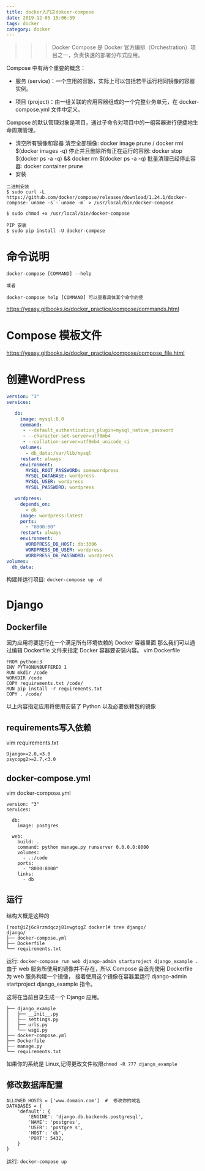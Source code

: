 ```yaml
---
title: docker入门之dokcer-compose
date: 2019-12-05 15:06:59
tags: docker
category: docker
---
```

>>> Docker Compose 是 Docker 官方编排（Orchestration）项目之一，负责快速的部署分布式应用。

Compose 中有两个重要的概念：

* 服务 (service)：一个应用的容器，实际上可以包括若干运行相同镜像的容器实例。

* 项目 (project)：由一组关联的应用容器组成的一个完整业务单元，在 docker-compose.yml 文件中定义。

Compose 的默认管理对象是项目，通过子命令对项目中的一组容器进行便捷地生命周期管理。

* 清空所有镜像和容器
  清空全部镜像: docker image prune /  docker rmi $(docker images -q)
  停止并且删除所有正在运行的容器:  docker stop $(docker ps -a -q) && docker  rm $(docker ps -a -q)
  批量清理已经停止容器: docker container prune
* 安装
```
二进制安装
$ sudo curl -L https://github.com/docker/compose/releases/download/1.24.1/docker-compose-`uname -s`-`uname -m` > /usr/local/bin/docker-compose

$ sudo chmod +x /usr/local/bin/docker-compose

PIP 安装
$ sudo pip install -U docker-compose
```
# 命令说明

```
docker-compose [COMMAND] --help 

或者 

docker-compose help [COMMAND] 可以查看具体某个命令的使
```
https://yeasy.gitbooks.io/docker_practice/compose/commands.html

# Compose 模板文件
https://yeasy.gitbooks.io/docker_practice/compose/compose_file.html

# 创建WordPress
```yaml
version: "3"
services:

   db:
     image: mysql:8.0
     command:
      - --default_authentication_plugin=mysql_native_password
      - --character-set-server=utf8mb4
      - --collation-server=utf8mb4_unicode_ci     
     volumes:
       - db_data:/var/lib/mysql
     restart: always
     environment:
       MYSQL_ROOT_PASSWORD: somewordpress
       MYSQL_DATABASE: wordpress
       MYSQL_USER: wordpress
       MYSQL_PASSWORD: wordpress

   wordpress:
     depends_on:
       - db
     image: wordpress:latest
     ports:
       - "8000:80"
     restart: always
     environment:
       WORDPRESS_DB_HOST: db:3306
       WORDPRESS_DB_USER: wordpress
       WORDPRESS_DB_PASSWORD: wordpress
volumes:
  db_data:
```

构建并运行项目: `docker-compose up -d`

# Django
## Dockerfile
因为应用将要运行在一个满足所有环境依赖的 Docker 容器里面
那么我们可以通过编辑 Dockerfile 文件来指定 Docker 容器要安装内容。
vim Dockerfile
```
FROM python:3
ENV PYTHONUNBUFFERED 1
RUN mkdir /code
WORKDIR /code
COPY requirements.txt /code/
RUN pip install -r requirements.txt
COPY . /code/
```

以上内容指定应用将使用安装了 Python 以及必要依赖包的镜像
## requirements写入依赖
vim requirements.txt
```
Django>=2.0,<3.0
psycopg2>=2.7,<3.0
```

## docker-compose.yml
vim docker-compose.yml
```
version: "3"
services:

  db:
    image: postgres

  web:
    build: .
    command: python manage.py runserver 0.0.0.0:8000
    volumes:
      - .:/code
    ports:
      - "8000:8000"
    links:
      - db
```

## 运行
结构大概是这种的
```
[root@iZj6c9rzmdqczj81nwgtqgZ docker]# tree django/
django/
├── docker-compose.yml
├── Dockerfile
└── requirements.txt
```

运行: `docker-compose run web django-admin startproject django_example .`
由于 web 服务所使用的镜像并不存在，所以 Compose 会首先使用 Dockerfile 为 web 服务构建一个镜像，
接着使用这个镜像在容器里运行 django-admin startproject django_example 指令。

这将在当前目录生成一个 Django 应用。
 ```
 ├── django_example
 │   ├── __init__.py
 │   ├── settings.py
 │   ├── urls.py
 │   └── wsgi.py
 ├── docker-compose.yml
 ├── Dockerfile
 ├── manage.py
 └── requirements.txt
 ```
 如果你的系统是 Linux,记得更改文件权限`chmod -R 777 django_example`
 
 ## 修改数据库配置
 ```
 ALLOWED_HOSTS = ['www.domain.com']  #  修改你的域名
 DATABASES = {
     'default': {
         'ENGINE': 'django.db.backends.postgresql',
         'NAME': 'postgres',
         'USER': 'postgre s',
         'HOST': 'db',
         'PORT': 5432,
     }
 }
 ```
 
 运行: `docker-compose up`